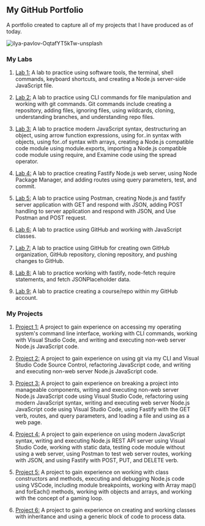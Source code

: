 ## My GitHub Portfolio

A portfolio created to capture all of my projects that I have produced as of today.

![ilya-pavlov-OqtafYT5kTw-unsplash](https://user-images.githubusercontent.com/81788993/120880948-738d6a00-c582-11eb-883e-de1e83212f96.jpg)


### My Labs

1. [Lab 1:](https://elashchu.github.io/cit281-lab1/)
 A lab to practice using software tools, the terminal, shell commands, keyboard shortcuts, and creating a Node.js server-side JavaScript file.

2. [Lab 2:](https://elashchu.github.io/cit281-lab2/)
 A lab to practice using CLI commands for file manipulation and working with git commands. Git commands include creating a repository, adding files, ignoring files, using wildcards, cloning, understanding branches, and understanding repo files.

3. [Lab 3:](https://elashchu.github.io/cit281-lab3/)
A lab to practice modern JavaScript syntax, destructuring an object, using arrow function expressions, using for..in syntax with objects, using for..of syntax with arrays, creating a Node.js compatible code module using module.exports, importing a Node.js compatible code module using require, and Examine code using the spread operator.

4. [Lab 4:](https://elashchu.github.io/cit281-lab4/)
A lab to practice creating Fastify Node.js web server, using Node Package Manager, and adding routes using query parameters, test, and commit.

5. [Lab 5:](https://elashchu.github.io/cit281-lab5/)
A lab to practice using Postman, creating Node.js and fastify server application with GET and respond with JSON, adding POST handling to server application and respond with JSON, and Use Postman and POST request.

6. [Lab 6:](https://elashchu.github.io/cit281-lab6/)
A lab to practice using GitHub and working with JavaScript classes.

7. [Lab 7:](https://elashchu.github.io/cit281-lab7/)
A lab to practice using GitHub for creating own GitHub organization, GitHub repository, cloning repository, and pushing changes to GitHub.

8. [Lab 8:](https://elashchu.github.io/cit281-lab8/)
A lab to practice working with fastify, node-fetch require statements, and fetch JSONPlaceholder data.

9. [Lab 9:](https://elashchu.github.io/cit281-lab9/)
A lab to practice creating a course/repo within my GitHub account.



### My Projects
1. [Project 1:](https://elashchu.github.io/cit281-p1/)
A project to gain experience on accessing my operating system's command line interface, working with CLI commands, working with Visual Studio Code, and writing and executing non-web server Node.js JavaScript code.
  
2. [Project 2:](https://elashchu.github.io/cit281-p2/)
A project to gain experience on using git via my CLI and Visual Studio Code Source Control, refactoring JavaScript code, and writing and executing non-web server Node.js JavaScript code.
  
3. [Project 3:](https://elashchu.github.io/cit281-p3/)
A project to gain experience on breaking a project into manageable components, writing and executing non-web server Node.js JavaScript code using Visual Studio Code, refactoring using modern JavaScript syntax, writing and executing web server Node.js JavaScript code using Visual Studio Code, using Fastify with the GET verb, routes, and query parameters, and loading a file and using as a web page.
  
4. [Project 4:](https://elashchu.github.io/cit281-p4/)
A project to gain experience on using modern JavaScript syntax, writing and executing Node.js REST API server using Visual Studio Code, working with static data, testing code module without using a web server, using Postman to test web server routes, working with JSON, and using Fastify with POST, PUT, and DELETE verb.
  
5. [Project 5:](https://elashchu.github.io/cit281-p5/)
A project to gain experience on working with class constructors and methods, executing and debugging Node.js code using VSCode, including module breakpoints, working with Array map() and forEach() methods, working with objects and arrays, and working with the concept of a gaming loop.
  
6. [Project 6:](https://elashchu.github.io/cit281-p6/)
A project to gain experience on creating and working classes with inheritance and using a generic block of code to process data.
  
